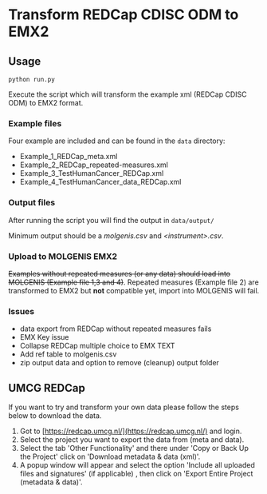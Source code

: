 # Transform REDCap CDISC ODM to EMX2

## Usage

`python run.py`

Execute the script which will transform the example xml (REDCap CDISC ODM) to EMX2 format.

### Example files

Four example are included and can be found in the `data` directory:

- Example_1_REDCap_meta.xml
- Example_2_REDCap_repeated-measures.xml
- Example_3_TestHumanCancer_REDCap.xml
- Example_4_TestHumanCancer_data_REDCap.xml

### Output files

After running the script you will find the output in `data/output/`

Minimum output should be a *molgenis.csv* and *\<instrument\>.csv*.

### Upload to MOLGENIS EMX2

~~Examples without repeated measures (or any data) should load into MOLGENIS (Example file 1,3 and 4)~~. Repeated measures (Example file 2) are transformed to EMX2 but **not** compatible yet, import into MOLGENIS will fail.

### Issues

- data export from REDCap without repeated measures fails
- EMX Key issue
- Collapse REDCap multiple choice to EMX TEXT
- Add ref table to molgenis.csv
- zip output data and option to remove (cleanup) output folder

## UMCG REDCap

If you want to try and transform your own data please follow the steps below to download the data.

1. Got to [https://redcap.umcg.nl/](https://redcap.umcg.nl/) and login.
2. Select the project you want to export the data from (meta and data).
3. Select the tab 'Other Functionality' and there under 'Copy or Back Up the Project' click on 'Download metadata & data (xml)'.
4. A popup window will appear and select the option 'Include all uploaded files and signatures' (if applicable) , then click on 'Export Entire Project (metadata & data)'.
